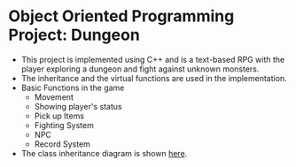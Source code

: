 # Object Oriented Programming Project: Dungeon
* This project is implemented using C++ and is a text-based RPG with the player exploring a dungeon and fight against unknown monsters.
* The inheritance and the virtual functions are used in the implementation.
* Basic Functions in the game
    * Movement 
    * Showing player's status 
    * Pick up Items
    * Fighting System
    * NPC
    * Record System
* The class inheritance diagram is shown [here](ref/UML.jpeg).